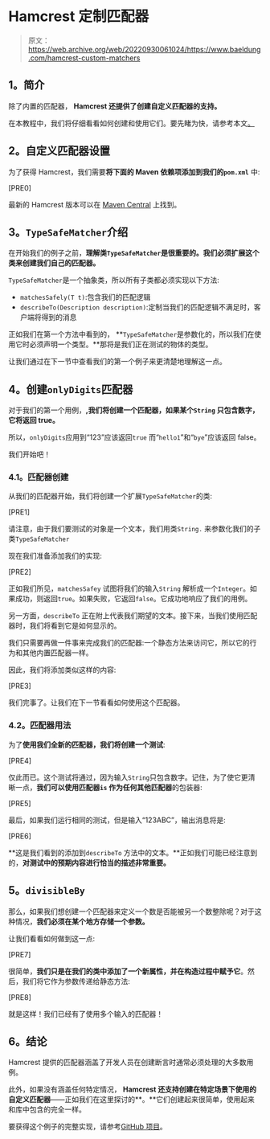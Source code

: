 # Hamcrest 定制匹配器

> 原文：<https://web.archive.org/web/20220930061024/https://www.baeldung.com/hamcrest-custom-matchers>

## **1。简介**

除了内置的匹配器， **Hamcrest 还提供了创建自定义匹配器的支持。**

在本教程中，我们将仔细看看如何创建和使用它们。要先睹为快，请参考本文[。](/web/20221212104153/https://www.baeldung.com/java-junit-hamcrest-guide)

## **2。自定义匹配器设置**

为了获得 Hamcrest，我们需要**将下面的 Maven 依赖项添加到我们的`pom.xml`** 中:

[PRE0]

最新的 Hamcrest 版本可以在 [Maven Central](https://web.archive.org/web/20221212104153/https://search.maven.org/classic/#search%7Cga%7C1%7Ca%3A%22java-hamcrest%22) 上找到。

## **3。`TypeSafeMatcher`介绍**

在开始我们的例子之前，**理解类`TypeSafeMatcher`是很重要的。我们必须扩展这个类来创建我们自己的匹配器。**

`TypeSafeMatcher`是一个抽象类，所以所有子类都必须实现以下方法:

*   `matchesSafely(T t)`:包含我们的匹配逻辑
*   `describeTo(Description description)`:定制当我们的匹配逻辑不满足时，客户端将得到的消息

正如我们在第一个方法中看到的， **`TypeSafeMatcher`是参数化的，所以我们在使用它时必须声明一个类型。**那将是我们正在测试的物体的类型。

让我们通过在下一节中查看我们的第一个例子来更清楚地理解这一点。

## **4。创建`onlyDigits`匹配器**

对于我们的第一个用例，**,我们将创建一个匹配器，如果某个`String` 只包含数字，它将返回 true。**

所以，`onlyDigits`应用到“123”应该返回`true` 而“`hello1`”和“`bye`”应该返回 false。

我们开始吧！

### **4.1。匹配器创建**

从我们的匹配器开始，我们将创建一个扩展`TypeSafeMatcher`的类:

[PRE1]

请注意，由于我们要测试的对象是一个文本，我们用类`String.` 来参数化我们的子类`TypeSafeMatcher`

现在我们准备添加我们的实现:

[PRE2]

正如我们所见，`matchesSafey` 试图将我们的输入`String` 解析成一个`Integer`。如果成功，则返回`true`。如果失败，它返回`false`。它成功地响应了我们的用例。

另一方面，`describeTo` 正在附上代表我们期望的文本。接下来，当我们使用匹配器时，我们将看到它是如何显示的。

我们只需要再做一件事来完成我们的匹配器:一个静态方法来访问它，所以它的行为和其他内置匹配器一样。

因此，我们将添加类似这样的内容:

[PRE3]

我们完事了。让我们在下一节看看如何使用这个匹配器。

### **4.2。匹配器用法**

为了**使用我们全新的匹配器，我们将创建一个测试**:

[PRE4]

仅此而已。这个测试将通过，因为输入`String`只包含数字。记住，为了使它更清晰一点，**我们可以使用匹配器`is` 作为任何其他匹配器**的包装器:

[PRE5]

最后，如果我们运行相同的测试，但是输入“123ABC”，输出消息将是:

[PRE6]

**这是我们看到的添加到`describeTo` 方法中的文本。**正如我们可能已经注意到的，**对测试中的预期内容进行恰当的描述非常重要。**

## **5。`divisibleBy`**

那么，如果我们想创建一个匹配器来定义一个数是否能被另一个数整除呢？对于这种情况，**我们必须在某个地方存储一个参数。**

让我们看看如何做到这一点:

[PRE7]

很简单，**我们只是在我们的类中添加了一个新属性，并在构造过程中赋予它**。然后，我们将它作为参数传递给静态方法:

[PRE8]

就是这样！我们已经有了使用多个输入的匹配器！

## **6。结论**

Hamcrest 提供的匹配器涵盖了开发人员在创建断言时通常必须处理的大多数用例。

此外，如果没有涵盖任何特定情况， **Hamcrest 还支持创建在特定场景下使用的自定义匹配器**——正如我们在这里探讨的**。**它们创建起来很简单，使用起来和库中包含的完全一样。

要获得这个例子的完整实现，请参考[GitHub 项目](https://web.archive.org/web/20221212104153/https://github.com/eugenp/tutorials/tree/master/testing-modules/hamcrest)。